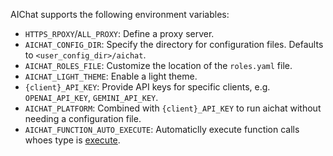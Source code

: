 AIChat supports the following environment variables:

- `HTTPS_RPOXY`/`ALL_PROXY`: Define a proxy server.
- `AICHAT_CONFIG_DIR`: Specify the directory for configuration files. Defaults to `<user_config_dir>/aichat`.
- `AICHAT_ROLES_FILE`: Customize the location of the `roles.yaml` file.
- `AICHAT_LIGHT_THEME`: Enable a light theme.
- `{client}_API_KEY`: Provide API keys for specific clients, e.g. `OPENAI_API_KEY`, `GEMINI_API_KEY`.
- `AICHAT_PLATFORM`: Combined with `{client}_API_KEY` to run aichat without needing a configuration file.
- `AICHAT_FUNCTION_AUTO_EXECUTE`: Automaticlly execute function calls whoes type is [execute](https://github.com/sigoden/llm-functions?tab=readme-ov-file#execute-type).